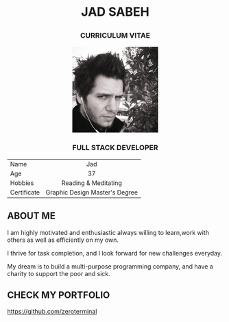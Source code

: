 # <p style="text-align: center;"> JAD SABEH <p>
### <p style="text-align: center;"> CURRICULUM VITAE <p>

<p style="text-align:center"><img src="pfp.jpg" alt="drawing" width="200"/></p>

### <p style="text-align: center;"> FULL STACK DEVELOPER <p>


|    |                       |
|----------|:-------------:                     |
|  Name    |  Jad                               |
|  Age     |  37                                |
|  Hobbies | Reading & Meditating               |
|  Certificate | Graphic Design Master's Degree |




## ABOUT ME
I am highly motivated and enthusiastic always willing to learn,work with others as well as efficiently on my own.

I thrive for task completion, and I look forward for new challenges everyday.

My dream is to build a multi-purpose programming company, and have a charity to support the poor and sick.



## CHECK MY PORTFOLIO
https://github.com/zeroterminal

